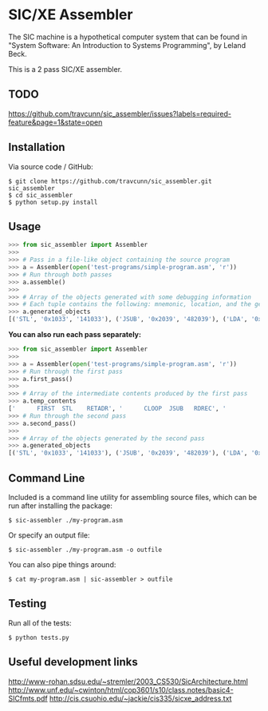 SIC/XE Assembler
================

The SIC machine is a hypothetical computer system that can be found in "System Software: An Introduction to Systems Programming", by Leland Beck.

This is a 2 pass SIC/XE assembler.

TODO
------------
https://github.com/travcunn/sic_assembler/issues?labels=required-feature&page=1&state=open


Installation
------------

Via source code / GitHub:

    $ git clone https://github.com/travcunn/sic_assembler.git sic_assembler
    $ cd sic_assembler
    $ python setup.py install
    

Usage
-----
```python
>>> from sic_assembler import Assembler
>>>
>>> # Pass in a file-like object containing the source program
>>> a = Assembler(open('test-programs/simple-program.asm', 'r'))
>>> # Run through both passes
>>> a.assemble()
>>>
>>> # Array of the objects generated with some debugging information
>>> # Each tuple contains the following: mnemonic, location, and the generated instruction
>>> a.generated_objects
[('STL', '0x1033', '141033'), ('JSUB', '0x2039', '482039'), ('LDA', '0x1036', '001036'), ('COMP', '0x1030', '281030'), ('JEQ', '0x1015', '301015'), ('JSUB', '0x2061', '482061'), ('J', '0x1003', '3c1003'), ('LDA', '0x102a', '00102a'), ('STA', '0x1039', '0c1039'), ('LDA', '0x102d', '00102d'), ('STA', '0x1036', '0c1036'), ('JSUB', '0x2061', '482061'), ('LDL', '0x1033', '081033'), ('RSUB', 0, '4c0000'), ('BYTE', "C'EOF'", '454f46'), ('WORD', '3', '000003'), ('WORD', '0', '000000'), ('LDX', '0x1030', '041030'), ('LDA', '0x1030', '001030'), ('TD', '0x205d', 'e0205d'), ('JEQ', '0x203f', '30203f'), ('RD', '0x205d', 'd8205d'), ('COMP', '0x1030', '281030'), ('JEQ', '0x2057', '302057'), ('STCH', '0x1039', '541039'), ('TIX', '0x205e', '2c205e'), ('JLT', '0x203f', '38203f'), ('STX', '0x1036', '101036'), ('RSUB', 0, '4c0000'), ('BYTE', "X'F1'", 'F1'), ('WORD', '4096', '001000'), ('LDX', '0x1030', '041030'), ('TD', '0x2079', 'e02079'), ('JEQ', '0x2064', '302064'), ('LDCH', '0x1039', '501039'), ('WD', '0x2079', 'dc2079'), ('TIX', '0x1036', '2c1036'), ('JLT', '0x2064', '382064'), ('RSUB', 0, '4c0000'), ('BYTE', "X'05'", '05')]
```

**You can also run each pass separately:**
```python
>>> from sic_assembler import Assembler
>>>
>>> a = Assembler(open('test-programs/simple-program.asm', 'r'))
>>> # Run through the first pass
>>> a.first_pass()
>>>
>>> # Array of the intermediate contents produced by the first pass
>>> a.temp_contents
['      FIRST  STL    RETADR', '      CLOOP  JSUB   RDREC', '             LDA    LENGTH', '             COMP   ZERO', '             JEQ    ENDFIL', '             JSUB   WRREC', '             J      CLOOP', '      ENDFIL LDA    EOF', '             STA    BUFFER', '             LDA    THREE', '             STA    LENGTH', '             JSUB   WRREC', '             LDL    RETADR', '             RSUB', "      EOF    BYTE   C'EOF'", '      THREE  WORD   3', '      ZERO   WORD   0', '      RETADR RESW   1', '      LENGTH RESW   1', '      BUFFER RESB   4096', '      RDREC  LDX    ZERO', '             LDA    ZERO', '      RLOOP  TD     INPUT', '             JEQ    RLOOP', '             RD     INPUT', '             COMP   ZERO', '             JEQ    EXIT', '             STCH   BUFFER', '             TIX    MAXLEN', '             JLT    RLOOP', '      EXIT   STX    LENGTH', '             RSUB', "      INPUT  BYTE   X'F1'", '      MAXLEN WORD   4096', '      WRREC  LDX    ZERO', '      WLOOP  TD     OUTPUT', '             JEQ    WLOOP', '             LDCH   BUFFER', '             WD     OUTPUT', '             TIX    LENGTH', '             JLT    WLOOP', '             RSUB', "      OUTPUT BYTE   X'05'"]
>>> # Run through the second pass
>>> a.second_pass()
>>>
>>> # Array of the objects generated by the second pass
>>> a.generated_objects
[('STL', '0x1033', '141033'), ('JSUB', '0x2039', '482039'), ('LDA', '0x1036', '001036'), ('COMP', '0x1030', '281030'), ('JEQ', '0x1015', '301015'), ('JSUB', '0x2061', '482061'), ('J', '0x1003', '3c1003'), ('LDA', '0x102a', '00102a'), ('STA', '0x1039', '0c1039'), ('LDA', '0x102d', '00102d'), ('STA', '0x1036', '0c1036'), ('JSUB', '0x2061', '482061'), ('LDL', '0x1033', '081033'), ('RSUB', 0, '4c0000'), ('BYTE', "C'EOF'", '454f46'), ('WORD', '3', '000003'), ('WORD', '0', '000000'), ('LDX', '0x1030', '041030'), ('LDA', '0x1030', '001030'), ('TD', '0x205d', 'e0205d'), ('JEQ', '0x203f', '30203f'), ('RD', '0x205d', 'd8205d'), ('COMP', '0x1030', '281030'), ('JEQ', '0x2057', '302057'), ('STCH', '0x1039', '541039'), ('TIX', '0x205e', '2c205e'), ('JLT', '0x203f', '38203f'), ('STX', '0x1036', '101036'), ('RSUB', 0, '4c0000'), ('BYTE', "X'F1'", 'F1'), ('WORD', '4096', '001000'), ('LDX', '0x1030', '041030'), ('TD', '0x2079', 'e02079'), ('JEQ', '0x2064', '302064'), ('LDCH', '0x1039', '501039'), ('WD', '0x2079', 'dc2079'), ('TIX', '0x1036', '2c1036'), ('JLT', '0x2064', '382064'), ('RSUB', 0, '4c0000'), ('BYTE', "X'05'", '05')]
```


Command Line
------------
Included is a command line utility for assembling source files, which can be run after installing the package:

    $ sic-assembler ./my-program.asm
    
Or specify an output file:

    $ sic-assembler ./my-program.asm -o outfile
    
You can also pipe things around:

    $ cat my-program.asm | sic-assembler > outfile


Testing
-------
Run all of the tests:

    $ python tests.py


Useful development links
------------------------

http://www-rohan.sdsu.edu/~stremler/2003_CS530/SicArchitecture.html
http://www.unf.edu/~cwinton/html/cop3601/s10/class.notes/basic4-SICfmts.pdf
http://cis.csuohio.edu/~jackie/cis335/sicxe_address.txt
